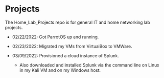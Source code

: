 # Projects

The Home_Lab_Projects repo is for general IT and home networking lab projects.

- 02/22/2022: Got ParrotOS up and running.

- 02/23/2022: Migrated my VMs from VirtualBox to VMWare.

- 03/09/2022: Provisioned a cloud instance of Splunk.
  - Also downloaded and installed Splunk via the command line on Linux in my Kali VM and on my Windows host.
